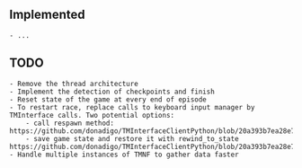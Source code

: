 <h2>Implemented</h2>

    - ...

<h2>TODO</h2>

    - Remove the thread architecture
    - Implement the detection of checkpoints and finish
    - Reset state of the game at every end of episode
    - To restart race, replace calls to keyboard input manager by TMInterface calls. Two potential options:
        - call respawn method: https://github.com/donadigo/TMInterfaceClientPython/blob/20a393b7ea28e71f0ef1270b6a94926778a6b3db/tminterface/interface.py#L340
        - save game state and restore it with rewind_to_state https://github.com/donadigo/TMInterfaceClientPython/blob/20a393b7ea28e71f0ef1270b6a94926778a6b3db/tminterface/interface.py#L453
    - Handle multiple instances of TMNF to gather data faster